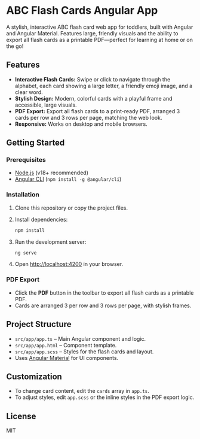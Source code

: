 # ABC Flash Cards Angular App

A stylish, interactive ABC flash card web app for toddlers, built with Angular and Angular Material. Features large, friendly visuals and the ability to export all flash cards as a printable PDF—perfect for learning at home or on the go!

## Features

- **Interactive Flash Cards:** Swipe or click to navigate through the alphabet, each card showing a large letter, a friendly emoji image, and a clear word.
- **Stylish Design:** Modern, colorful cards with a playful frame and accessible, large visuals.
- **PDF Export:** Export all flash cards to a print-ready PDF, arranged 3 cards per row and 3 rows per page, matching the web look.
- **Responsive:** Works on desktop and mobile browsers.

## Getting Started

### Prerequisites

- [Node.js](https://nodejs.org/) (v18+ recommended)
- [Angular CLI](https://angular.io/cli) (`npm install -g @angular/cli`)

### Installation

1. Clone this repository or copy the project files.
2. Install dependencies:

   ```sh
   npm install
   ```

3. Run the development server:

   ```sh
   ng serve
   ```

4. Open [http://localhost:4200](http://localhost:4200) in your browser.

### PDF Export

- Click the **PDF** button in the toolbar to export all flash cards as a printable PDF.
- Cards are arranged 3 per row and 3 rows per page, with stylish frames.

## Project Structure

- `src/app/app.ts` – Main Angular component and logic.
- `src/app/app.html` – Component template.
- `src/app/app.scss` – Styles for the flash cards and layout.
- Uses [Angular Material](https://material.angular.io/) for UI components.

## Customization

- To change card content, edit the `cards` array in `app.ts`.
- To adjust styles, edit `app.scss` or the inline styles in the PDF export logic.

## License

MIT

